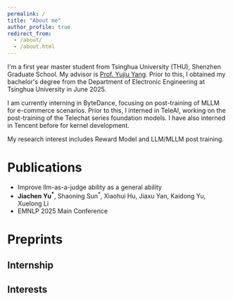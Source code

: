 ```yaml
---
permalink: /
title: "About me"
author_profile: true
redirect_from: 
  - /about/
  - /about.html
---
```


I'm a first year master student from Tsinghua University (THU), Shenzhen Graduate School. My advisor is [Prof. Yujiu Yang](https://www.sigs.tsinghua.edu.cn/yyj/main.psp). Prior to this, I obtained my bachelor's degree from the Department of Electronic Engineering at Tsinghua University in June 2025.

I am currently interning in ByteDance, focusing on post-training of MLLM for e-commerce scenarios. Prior to this, I interned in TeleAI, working on the post-training of the Telechat series foundation models. I have also interned in Tencent before for kernel development.

My research interest includes Reward Model and LLM/MLLM post training. 

Publications
======
- Improve llm-as-a-judge ability as a general ability
- **Jiachen Yu<sup>*</sup>**, Shaoning Sun<sup>*</sup>, Xiaohui Hu, Jiaxu Yan, Kaidong Yu, Xuelong Li
- EMNLP 2025 Main Conference

Preprints
======


Internship
------


Interests
------
